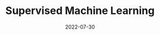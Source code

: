 ---
# Page title
title: Supervised Machine Learning

# Page summary for search engines.
summary: Notes on the first course in the Machine Learning Specialization

# Date page published
date: 2022-07-30

type: course

toc: true

# Position of this page in the menu. Remove this option to sort alphabetically.
---